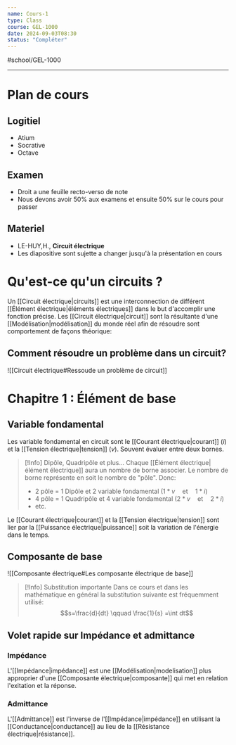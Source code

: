 ```yaml
---
name: Cours-1
type: Class
course: GEL-1000
date: 2024-09-03T08:30
status: "Compléter"
---
```

#school/GEL-1000  
***
# Plan de cours

## Logitiel
- Atium
- Socrative
- Octave

## Examen
- Droit a une feuille recto-verso de note
- Nous devons avoir 50% aux examens et ensuite 50% sur le cours pour passer

## Materiel
- LE-HUY,H., **Circuit électrique**
- Les diapositive sont sujette a changer jusqu'à la présentation en cours

# Qu'est-ce qu'un circuits ?

Un [[Circuit électrique|circuits]] est une interconnection de différent [[Élément électrique|éléments électriques]] dans le but d'accomplir une fonction précise. Les [[Circuit électrique|circuit]] sont la résultante d'une [[Modélisation|modélisation]] du monde réel afin de résoudre sont comportement de façons théorique:

## Comment résoudre un problème dans un circuit?
![[Circuit électrique#Ressoude un problème de circuit]]

# Chapitre 1 : Élément  de base

## Variable fondamental
Les variable fondamental en circuit sont le [[Courant électrique|courant]] $(i)$ et la [[Tension électrique|tension]] $(v)$. Souvent évaluer entre deux bornes.

> [!Info] Dipôle, Quadripôle et plus...
> Chaque [[Élément électrique|élément électrique]] aura un nombre de borne associer. Le nombre de borne représente en soit le nombre de "pôle". Donc:
> - 2 pôle = 1 Dipôle et 2 variable fondamental $(1*v \quad \text{et} \quad 1*i)$
> - 4 pôle = 1 Quadripôle et 4 variable fondamental $(2*v \quad \text{et} \quad 2*i)$
> - etc.

Le [[Courant électrique|courant]] et la [[Tension électrique|tension]] sont lier par la [[Puissance électrique|puissance]] soit la variation de l'énergie dans le temps.

## Composante de base
![[Composante électrique#Les composante électrique de base]]

>[!Info] Substitution importante
> Dans ce cours et dans les mathématique en général la substitution suivante est fréquemment utilisé:
> $$s=\frac{d}{dt} \qquad \frac{1}{s} =\int dt$$

## Volet rapide sur Impédance et admittance
### Impédance
L'[[Impédance|impédance]] est une [[Modélisation|modelisation]] plus approprier d'une [[Composante électrique|composante]] qui met en relation l'exitation et la réponse.

### Admittance
L'[[Admittance]] est l'inverse de l'[[Impédance|impédance]] en utilisant la [[Conductance|conductance]] au lieu de la [[Résistance électrique|résistance]].